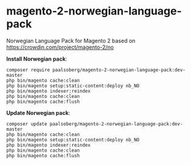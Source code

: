 # magento-2-norwegian-language-pack
Norwegian Language Pack for Magento 2 based on https://crowdin.com/project/magento-2/no


**Install Norwegian pack**:

```
composer require paalsoberg/magento-2-norwegian-language-pack:dev-master
php bin/magento cache:clean
php bin/magento setup:static-content:deploy nb_NO
php bin/magento indexer:reindex
php bin/magento cache:clean
php bin/magento cache:flush
```

**Update Norwegian pack**:

```
composer update paalsoberg/magento-2-norwegian-language-pack:dev-master
php bin/magento cache:clean
php bin/magento setup:static-content:deploy nb_NO
php bin/magento indexer:reindex
php bin/magento cache:clean
php bin/magento cache:flush
```